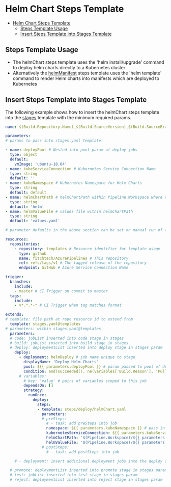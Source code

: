 # Helm Chart Steps Template

- [Helm Chart Steps Template](#helm-chart-steps-template)
  - [Steps Template Usage](#steps-template-usage)
  - [Insert Steps Template into Stages Template](#insert-steps-template-into-stages-template)

## Steps Template Usage

- The helmChart steps template uses the 'helm install/upgrade' command to deploy helm charts directly to a Kubernetes cluster
- Alternatively the [helmManifest](helmManifest.md) steps template uses the 'helm template' command to render Helm charts into manifests which are deployed to Kubernetes

## Insert Steps Template into Stages Template

The following example shows how to insert the helmChart steps template into the [stages](../../stages.md) template with the minimum required params.

```yml
name: $(Build.Repository.Name)_$(Build.SourceVersion)_$(Build.SourceBranchName) # name is the format for $(Build.BuildNumber)

parameters:
# params to pass into stages.yaml template:

- name: deployPool # Nested into pool param of deploy jobs
  type: object
  default:
    vmImage: 'ubuntu-18.04'
- name: kubeServiceConnection # Kubernetes Service Connection Name
  type: string
  default: ''
- name: kubeNamespace # Kubernetes Namespace for Helm Charts
  type: string
  default: default
- name: helmChartPath # helmChartPath within Pipeline.Workspace where charts are located
  type: string
  default: 'helm'
- name: helmValueFile # values file within helmChartPath
  type: string
  default: 'values.yaml'

# parameter defaults in the above section can be set on manual run of a pipeline to override

resources:
  repositories:
    - repository: templates # Resource identifier for template usage
      type: github
      name: fitchtech/AzurePipelines # This repository
      ref: refs/tags/v1 # The tagged release of the repository
      endpoint: GitHub # Azure Service Connection Name

trigger:
  branches:
    include:
    - master # CI Trigger on commit to master
  tags:
    include:
    - v*.*.*-* # CI Trigger when tag matches format

extends:
# template: file path at repo resource id to extend from
  template: stages.yaml@templates
# parameters: within stages.yaml@templates
  parameters:
  # code: jobList inserted into code stage in stages
  # build: jobList inserted into build stage in stages
  # deploy: deploymentList inserted into deploy stage in stages param
    deploy:
      - deployment: helmDeploy # job name unique to stage
        displayName: 'Deploy Helm Charts'
        pool: ${{ parameters.deployPool }} # param passed to pool of deployment jobs
        condition: and(succeeded(), ne(variables['Build.Reason'], 'PullRequest'))
      # variables:
        # key: 'value' # pairs of variables scoped to this job
        dependsOn: []
        strategy:
          runOnce:
            deploy:
              steps:
              - template: steps/deploy/helmChart.yaml
                parameters:
                # preSteps: 
                  # - task: add preSteps into job
                  namespace: ${{ parameters.kubeNamespace }} # pass in namespace param
                  kubernetesServiceConnection: ${{ parameters.kubeServiceConnection }} # pass param for kube manifest deployment service connection
                  helmChartPath: '$(Pipeline.Workspace)/${{ parameters.helmChartPath }}' # helmChartPath within Pipeline.Workspace where charts are located
                  helmValueFile: '$(Pipeline.Workspace)/${{ parameters.helmChartPath }}/${{ parameters.helmValueFile }}' # values file within helmChartPath
                # postSteps:
                  # - task: add postSteps into job

    # - deployment: insert additional deployment jobs into the deploy stage

  # promote: deploymentList inserted into promote stage in stages param
  # test: jobList inserted into test stage in stages param
  # reject: deploymentList inserted into reject stage in stages param

```
